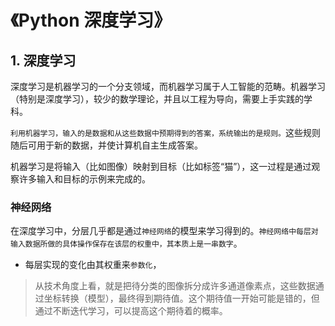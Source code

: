 # 《Python 深度学习》

## 1. 深度学习

深度学习是机器学习的一个分支领域，而机器学习属于人工智能的范畴。机器学习（特别是深度学习），较少的数学理论，并且以工程为导向，需要上手实践的学科。

`利用机器学习，输入的是数据和从这些数据中预期得到的答案，系统输出的是规则。`这些规则随后可用于新的数据，并使计算机自主生成答案。

机器学习是将输入（比如图像）映射到目标（比如标签“猫”），这一过程是通过观察许多输入和目标的示例来完成的。

### 神经网络

在深度学习中，分层几乎都是通过`神经网络`的模型来学习得到的。`神经网络中每层对输入数据所做的具体操作保存在该层的权重中，其本质上是一串数字`。
* 每层实现的变化由其权重来`参数化`，

> 从技术角度上看，就是把待分类的图像拆分成许多通道像素点，这些数据通过坐标转换（模型），最终得到期待值。这个期待值一开始可能是错的，但通过不断迭代学习，可以提高这个期待着的概率。
